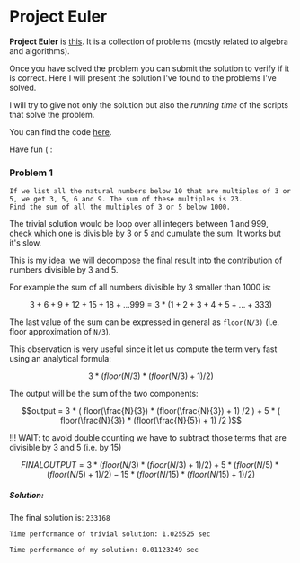 # Project Euler
**Project Euler** is [this](https://projecteuler.net/).
It is a collection of problems (mostly related to algebra and algorithms).

Once you have solved the problem you can submit the solution to verify if it is correct.
Here I will present the solution I've found to the problems I've solved.

I will try to give not only the solution but also the *running time* of the scripts that solve the problem.

You can find the code [here](https://github.com/clarkmaio/ProjectEuler).

Have fun ( :



### Problem 1
```
If we list all the natural numbers below 10 that are multiples of 3 or 5, we get 3, 5, 6 and 9. The sum of these multiples is 23.
Find the sum of all the multiples of 3 or 5 below 1000.
```

The trivial solution would be loop over all integers between 1 and 999, check which one is divisible by 3 or 5 and cumulate the sum.
It works but it's slow.

This is my idea:
we will decompose the final result into the contribution of numbers divisible by 3 and 5.

For example the sum of all numbers divisible by 3 smaller than 1000 is:

```math
3 + 6 + 9 + 12 + 15 + 18 +...999 = 3 * (1 + 2 + 3 + 4 + 5 + ... + 333)
```

The last value of the sum can be expressed in general as `floor(N/3)` (i.e. floor approximation of `N/3`).


This observation is very useful since it let us compute the term very fast using an analytical formula:
```math
3 * ( floor(N/3) * (floor(N/3) + 1) /2 )
```

The output will be the sum of the two components:

```math
output = 3 * ( floor(\frac{N}{3}) * (floor(\frac{N}{3}) + 1) /2 ) + 5 * ( floor(\frac{N}{3}) * (floor(\frac{N}{5}) + 1) /2 )
```

!!! WAIT: to avoid double counting we have to subtract those terms that are divisible by 3 and 5 (i.e. by 15)

```math
FINAL OUTPUT = 3 * ( floor(N/3) * (floor(N/3) + 1) /2 ) +
               5 * ( floor(N/5) * (floor(N/5) + 1) /2 ) -
               15 * ( floor(N/15) * (floor(N/15) + 1) /2 )
```
            
##### Solution:
The final solution is:
```233168```

```Time performance of trivial solution: 1.025525 sec```

```Time performance of my solution: 0.01123249 sec```
